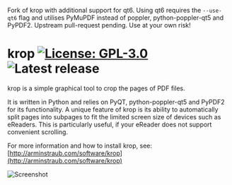 Fork of krop with additional support for qt6. Using qt6 requires the `--use-qt6` flag and utilises PyMuPDF instead of poppler, python-poppler-qt5 and PyPDF2. Upstream pull-request pending. Use at your own risk!

# krop [![License: GPL-3.0](https://img.shields.io/github/license/arminstraub/krop.svg)](https://www.gnu.org/licenses/gpl-3.0) ![Latest release](https://img.shields.io/github/v/tag/arminstraub/krop.svg)

krop is a simple graphical tool to crop the pages of PDF files.

It is written in Python and relies on PyQT, python-poppler-qt5 and PyPDF2 for its functionality.  A unique feature of krop is its ability to automatically split pages into subpages to fit the limited screen size of devices such as eReaders. This is particularly useful, if your eReader does not support convenient scrolling.

For more information and how to install krop, see:
[http://arminstraub.com/software/krop](http://arminstraub.com/software/krop)

![Screenshot](http://arminstraub.com/images/krop/screenshot.png)
